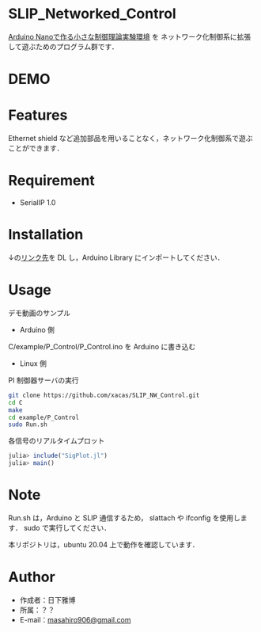 # SLIP_Networked_Control

[Arduino Nanoで作る小さな制御理論実験環境](https://qiita.com/HppyCtrlEngnrng/items/38047016944f60724da8) を
ネットワーク化制御系に拡張して遊ぶためのプログラム群です．

# DEMO
 
 
# Features
 
Ethernet shield など追加部品を用いることなく，ネットワーク化制御系で遊ぶことができます．
 
# Requirement
 
* SerialIP 1.0
 
# Installation

↓の[リンク先](https://github.com/Inokinoki/SerialIP)を DL し，Arduino Library にインポートしてください．

# Usage
 
デモ動画のサンプル
 
* Arduino 側

C/example/P_Control/P_Control.ino を Arduino に書き込む

* Linux 側

PI 制御器サーバの実行

```bash
git clone https://github.com/xacas/SLIP_NW_Control.git
cd C
make
cd example/P_Control
sudo Run.sh
```
 
 各信号のリアルタイムプロット
 
 ```julia
 julia> include("SigPlot.jl")
 julia> main()
 ```
 
# Note
 
 Run.sh は，Arduino と SLIP 通信するため，
 slattach や ifconfig を使用します．
 sudo で実行してください．
 
 本リポジトリは，ubuntu 20.04 上で動作を確認しています．
 
# Author
 
* 作成者：日下雅博
* 所属：？？
* E-mail：masahiro906@gmail.com
